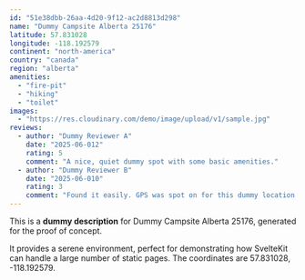 ```yaml
---
id: "51e38dbb-26aa-4d20-9f12-ac2d8813d298"
name: "Dummy Campsite Alberta 25176"
latitude: 57.831028
longitude: -118.192579
continent: "north-america"
country: "canada"
region: "alberta"
amenities:
  - "fire-pit"
  - "hiking"
  - "toilet"
images:
  - "https://res.cloudinary.com/demo/image/upload/v1/sample.jpg"
reviews:
  - author: "Dummy Reviewer A"
    date: "2025-06-012"
    rating: 5
    comment: "A nice, quiet dummy spot with some basic amenities."
  - author: "Dummy Reviewer B"
    date: "2025-06-010"
    rating: 3
    comment: "Found it easily. GPS was spot on for this dummy location."
---
```


This is a **dummy description** for Dummy Campsite Alberta 25176, generated for the proof of concept.

It provides a serene environment, perfect for demonstrating how SvelteKit can handle a large number of static pages. The coordinates are 57.831028, -118.192579.
